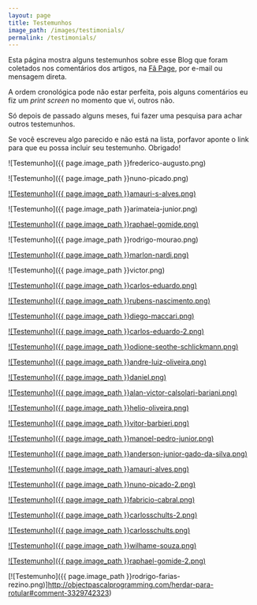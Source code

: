 ```yaml
---
layout: page
title: Testemunhos
image_path: /images/testimonials/
permalink: /testimonials/
---
```


Esta página mostra alguns testemunhos sobre esse Blog que foram coletados nos comentários dos artigos, na [Fã Page](https://www.facebook.com/objectpascalprogramming/), por e-mail ou mensagem direta.

A ordem cronológica pode não estar perfeita, pois alguns comentários eu fiz um *print screen* no momento que vi, outros não.

Só depois de passado alguns meses, fui fazer uma pesquisa para achar outros testemunhos.

Se você escreveu algo parecido e não está na lista, porfavor aponte o link para que eu possa incluir seu testemunho. Obrigado!

![Testemunho]({{ page.image_path }}frederico-augusto.png)

![Testemunho]({{ page.image_path }}nuno-picado.png)

[![Testemunho]({{ page.image_path }}amauri-s-alves.png)](http://objectpascalprogramming.com/posts/interfaces-em-todo-lugar/#comment-3003869430)

![Testemunho]({{ page.image_path }}arimateia-junior.png)

[![Testemunho]({{ page.image_path }}raphael-gomide.png)](http://objectpascalprogramming.com/posts/objetos-pensam-e-tomam-decisoes/#comment-2656856418)

![Testemunho]({{ page.image_path }}rodrigo-mourao.png)

[![Testemunho]({{ page.image_path }}marlon-nardi.png)](http://objectpascalprogramming.com/posts/construtores-da-classe-primario-secundarios/#comment-2591573163)

![Testemunho]({{ page.image_path }}victor.png)

[![Testemunho]({{ page.image_path }}carlos-eduardo.png)](http://objectpascalprogramming.com/posts/nao-utilize-nil-ou-null/#comment-2617771905)

[![Testemunho]({{ page.image_path }}rubens-nascimento.png)](http://objectpascalprogramming.com/posts/nao-utilize-casting/#comment-2629865788)

[![Testemunho]({{ page.image_path }}diego-maccari.png)](http://objectpascalprogramming.com/posts/heranca-pode-ser-o-mal-da-orientacao-a-objetos-parte-1/#comment-2691799122)

[![Testemunho]({{ page.image_path }}carlos-eduardo-2.png)](http://objectpascalprogramming.com/posts/nao-utilize-casting/#comment-2629964585)

[![Testemunho]({{ page.image_path }}odione-seothe-schlickmann.png)](http://objectpascalprogramming.com/posts/procedural-e-facil-orientado-a-objetos-e-dificil/#comment-2878755909)

[![Testemunho]({{ page.image_path }}andre-luiz-oliveira.png)](http://objectpascalprogramming.com/posts/delegacao-de-implementacao-de-interfaces/#comment-2931258737)

[![Testemunho]({{ page.image_path }}daniel.png)](http://objectpascalprogramming.com/posts/interfaces-delegacao-problemas-solucoes/#comment-2944544578)

[![Testemunho]({{ page.image_path }}alan-victor-calsolari-bariani.png)](http://objectpascalprogramming.com/posts/nao-culpe-o-codigo-alheio/#comment-2977553428)

[![Testemunho]({{ page.image_path }}helio-oliveira.png)](http://objectpascalprogramming.com/posts/diga-me-algo-sobre-voce/#comment-3001231856)

[![Testemunho]({{ page.image_path }}vitor-barbieri.png)](http://objectpascalprogramming.com/posts/objetos-agregados/#comment-3038150112)

[![Testemunho]({{ page.image_path }}manoel-pedro-junior.png)](http://objectpascalprogramming.com/posts/retrospectiva-2016/#comment-3079759369)

[![Testemunho]({{ page.image_path }}anderson-junior-gado-da-silva.png)](http://objectpascalprogramming.com/posts/retrospectiva-2016/#comment-3084970161)

[![Testemunho]({{ page.image_path }}amauri-alves.png)](http://objectpascalprogramming.com/posts/retrospectiva-2016/#comment-3079855710)

[![Testemunho]({{ page.image_path }}nuno-picado-2.png)](http://objectpascalprogramming.com/posts/retrospectiva-2016/#comment-3079221115)

[![Testemunho]({{ page.image_path }}fabricio-cabral.png)](http://objectpascalprogramming.com/posts/retrospectiva-2016/#comment-3079314704)

[![Testemunho]({{ page.image_path }}carlosschults-2.png)](http://objectpascalprogramming.com/posts/retrospectiva-2016/#comment-3079203467)

[![Testemunho]({{ page.image_path }}carlosschults.png)](http://carlosschults.net/pt/blogs-desenvolvimento-portugues/#object-pascal-programming)

[![Testemunho]({{ page.image_path }}wilhame-souza.png)](http://objectpascalprogramming.com/observando-objetos#comment-3318718279)

[![Testemunho]({{ page.image_path }}raphael-gomide-2.png)](http://objectpascalprogramming.com/observando-objetos#comment-3318962646)

[![Testemunho]({{ page.image_path }}rodrigo-farias-rezino.png)]http://objectpascalprogramming.com/herdar-para-rotular#comment-3329742323)
